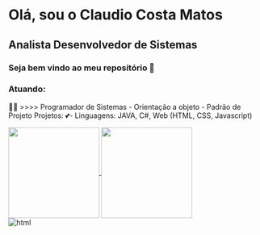 # Olá, sou o Claudio Costa Matos
## Analista Desenvolvedor de Sistemas
### Seja bem vindo ao meu repositório 👋

### Atuando:

🧑‍🎓 >>>> Programador de Sistemas
           - Orientação a objeto
           - Padrão de Projeto
            Projetos: 
💕- Linguagens: 
    JAVA, C#, Web (HTML, CSS, Javascript)
<div>
<a href="https://github.com/Claudiocm">
  <img height="180em" align="center" src="https://github-readme-stats.vercel.app/api/?username=Claudiocm&theme=solarized-dark&layout=compact&show_icons=true&include_all_commits=true&repo=github-readme-stats" />
</a>
<a href="https://github.com/Claudiocm">
  <img height="180em" align="center" src="https://github-readme-stats.vercel.app/api/top-langs/?username=Claudiocm&layout=compact&theme=solarized-dark&langs_count=16&repo=Claudiocm" />
</a>
</div>
<div style="display" inline_block>
  <img align="center" alt="html" src="https://img.shields.io/badge/HTML-239120?style=for-the-badge&logo=html5&logoColor=white">
</div>
